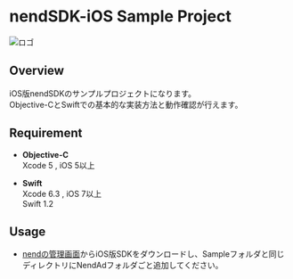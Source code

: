 # nendSDK-iOS Sample Project

![ロゴ](https://github.com/fan-ADN/nendSDK-iOS/blob/master/Sample/NendSDK_Sample/Images.xcassets/AppIcon.appiconset/icon-60%403x.png)

## Overview
iOS版nendSDKのサンプルプロジェクトになります。  
Objective-CとSwiftでの基本的な実装方法と動作確認が行えます。

## Requirement
* **Objective-C**  
Xcode 5 , iOS 5以上

* **Swift**  
Xcode 6.3 , iOS 7以上  
Swift 1.2

## Usage
* [nendの管理画面](https://www.nend.net/admin/login)からiOS版SDKをダウンロードし、Sampleフォルダと同じディレクトリにNendAdフォルダごと追加してください。
